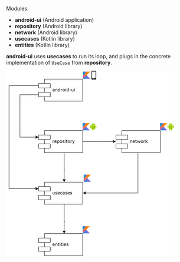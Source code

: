 
Modules:
* __android-ui__ (Android application)
* __repository__ (Android library)
* __network__ (Android library)
* __usecases__ (Kotlin library)
* __entities__ (Kotlin library)

__android-ui__ uses __usecases__ to run its loop, and plugs in the
concrete implementation of `UseCase` from __repository__.

![Dependency graph](diagram.png)
